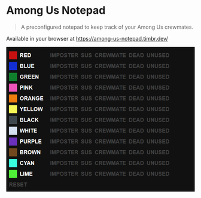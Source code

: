 # Among Us Notepad

> A preconfigured notepad to keep track of your Among Us crewmates.

Available in your browser at https://among-us-notepad.timbr.dev/

![demo](/demo.gif)

